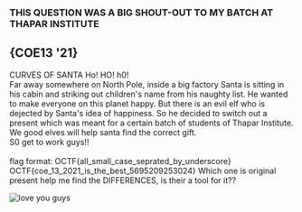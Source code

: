<h3>THIS QUESTION WAS A BIG SHOUT-OUT TO MY BATCH AT THAPAR INSTITUTE </h3><h2>{COE13 '21}</h2>

CURVES OF SANTA
Ho! HO! h0!<br>
Far away somewhere on North Pole, inside a big factory Santa is sitting in his cabin and striking out children's name from his naughty list. He wanted to make everyone on this planet happy. But there is an evil elf who is dejected by Santa's idea of happiness. So he decided to switch out a present which was meant for a certain batch of students of Thapar Institute. We good elves will help santa find the correct gift.<br> S0 get to work guys!!<br><br>
flag format:   OCTF{all_small_case_seprated_by_underscore}
	OCTF{coe_13_2021_is_the_best_5695209253024}
Which one is original present help me find the DIFFERENCES, is their a tool for it??

<img src="logo-reveal.png"   alt="love you guys" />